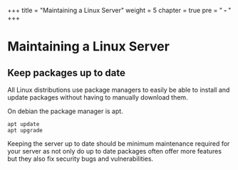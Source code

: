+++
title = "Maintaining a Linux Server"
weight = 5
chapter = true
pre = "<b> - </b>"
+++

# Maintaining a Linux Server

## Keep packages up to date

All Linux distributions use package managers to easily be able to install and update packages without having to manually download them. 

On debian the package manager is apt.

```
apt update
apt upgrade
```

Keeping the server up to date should be minimum maintenance required for your server as not only do up to date packages often offer more features but they also fix security bugs and vulnerabilities.

